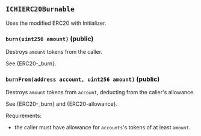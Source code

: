 ## `ICHIERC20Burnable`



Uses the modified ERC20 with Initializer.


### `burn(uint256 amount)` (public)



Destroys `amount` tokens from the caller.

See {ERC20-_burn}.

### `burnFrom(address account, uint256 amount)` (public)



Destroys `amount` tokens from `account`, deducting from the caller's
allowance.

See {ERC20-_burn} and {ERC20-allowance}.

Requirements:

- the caller must have allowance for ``accounts``'s tokens of at least
`amount`.


